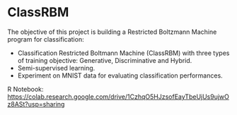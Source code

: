 # ClassRBM
The objective of this project is building a Restricted Boltzmann Machine program for classification:
- Classification Restricted Boltmann Machine (ClassRBM) with three types of training objective: Generative, Discriminative and Hybrid. 
- Semi-supervised learning. 
- Experiment on MNIST data for evaluating classification performances.

R Notebook: https://colab.research.google.com/drive/1CzhqO5HJzsofEayTbeUjUs9ujwOz8ASt?usp=sharing
